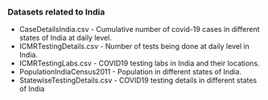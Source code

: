 ### Datasets related to India
* CaseDetailsIndia.csv - Cumulative number of covid-19 cases in different states of India at daily level.
* ICMRTestingDetails.csv - Number of tests being done at daily level in India.
* ICMRTestingLabs.csv - COVID19 testing labs in India and their locations.
* PopulationIndiaCensus2011 - Population in different states of India.
* StatewiseTestingDetails.csv - COVID19 testing details in different states of India 
